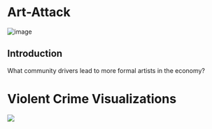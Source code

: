 # Art-Attack 

![image](https://www.flintside.com/galleries/mural_collage.jpg)

## Introduction
What community drivers lead to more formal artists in the economy? 

# Violent Crime Visualizations

<div class='tableauPlaceholder' id='viz1605719380819' style='position: relative'><noscript><a href='#'><img alt=' ' src='https:&#47;&#47;public.tableau.com&#47;static&#47;images&#47;XT&#47;XTRYSGHGF&#47;1_rss.png' style='border: none' /></a></noscript><object class='tableauViz'  style='display:none;'><param name='host_url' value='https%3A%2F%2Fpublic.tableau.com%2F' /> <param name='embed_code_version' value='3' /> <param name='path' value='shared&#47;XTRYSGHGF' /> <param name='toolbar' value='yes' /><param name='static_image' value='https:&#47;&#47;public.tableau.com&#47;static&#47;images&#47;XT&#47;XTRYSGHGF&#47;1.png' /> <param name='animate_transition' value='yes' /><param name='display_static_image' value='yes' /><param name='display_spinner' value='yes' /><param name='display_overlay' value='yes' /><param name='display_count' value='yes' /><param name='language' value='en' /><param name='filter' value='publish=yes' /></object></div>              

